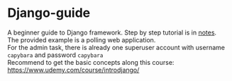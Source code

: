 # Django-guide
A beginner guide to Django framework. Step by step tutorial is in [notes](./notes.md).  
The provided example is a polling web application.  
For the admin task, there is already one superuser account with username `capybara` and password `capybara`  
Recommend to get the basic concepts along this course: https://www.udemy.com/course/introdjango/
